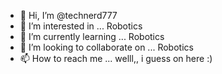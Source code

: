 - 👋 Hi, I’m @technerd777
- 👀 I’m interested in ... Robotics
- 🌱 I’m currently learning ... Robotics
- 💞️ I’m looking to collaborate on ... Robotics
- 📫 How to reach me ... welll,, i guess on here :)

<!---
technerd777/technerd777 is a ✨ special ✨ repository because its `README.md` (this file) appears on your GitHub profile.
You can click the Preview link to take a look at your changes.
--->
